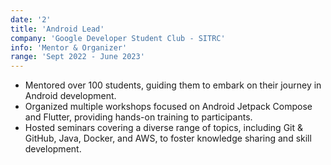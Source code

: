 ```yaml
---
date: '2'
title: 'Android Lead'
company: 'Google Developer Student Club - SITRC'
info: 'Mentor & Organizer'
range: 'Sept 2022 - June 2023'
---
```


- Mentored over 100 students, guiding them to embark on their journey in Android development.
- Organized multiple workshops focused on Android Jetpack Compose and Flutter, providing hands-on training to participants.
- Hosted seminars covering a diverse range of topics, including Git & GitHub, Java, Docker, and AWS, to foster knowledge sharing and skill development.
